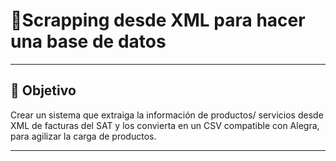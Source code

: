 # 🚨Scrapping desde XML para hacer una base de datos
_____
## 🎯 Objetivo
Crear un sistema que extraiga la información de productos/ servicios desde XML de facturas del SAT y los convierta en un CSV compatible con Alegra, para agilizar la carga de productos.
_____
